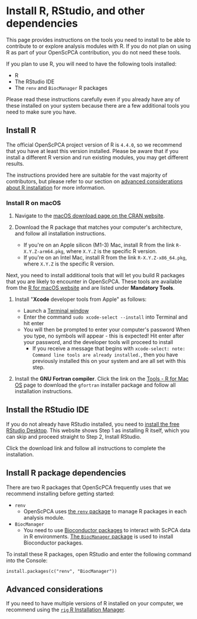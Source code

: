 # Install R, RStudio, and other dependencies

This page provides instructions on the tools you need to install to be able to contribute to or explore analysis modules with R.
If you do not plan on using R as part of your OpenScPCA contribution, you do not need these tools.

If you plan to use R, you will need to have the following tools installed:

- R
- The RStudio IDE
- The `renv` and `BiocManager` R packages

Please read these instructions carefully even if you already have any of these installed on your system because there are a few additional tools you need to make sure you have.

## Install R

The official OpenScPCA project version of R is `4.4.0`, so we recommend that you have at least this version installed.
Please be aware that if you install a different R version and run existing modules, you may get different results.

The instructions provided here are suitable for the vast majority of contributors, but please refer to our section on [advanced considerations about R installation](#advanced-considerations) for more information.


### Install R on macOS

1. Navigate to the [macOS download page on the CRAN website](https://cran.r-project.org/bin/macosx/).

2. Download the R package that matches your computer's architecture, and follow all installation instructions.
    - If you're on an Apple silicon (M1-3) Mac, install R from the link `R-X.Y.Z-arm64.pkg`, where `X.Y.Z` is the specific R version.
    - If you're on an Intel Mac, install R from the link `R-X.Y.Z-x86_64.pkg`, where `X.Y.Z` is the specific R version.


Next, you need to install additional tools that will let you build R packages that you are likely to encounter in OpenScPCA.
These tools are available from the [R for macOS website](https://mac.r-project.org/tools/) and are listed under **Mandatory Tools**.

1. Install "**Xcode** developer tools from Apple" as follows:
    - Launch a [Terminal window](../../software-platforms/general-tools/using-the-terminal.md)
    - Enter the command `sudo xcode-select --install` into Terminal and hit enter
    - You will then be prompted to enter your computer's password
  When you type, no symbols will appear - this is expected!
  Hit enter after your password, and the developer tools will proceed to install
        - If you receive a message that begins with `xcode-select: note: Command line tools are already installed.`, then you have previously installed this on your system and are all set with this step.

1. Install the **GNU Fortran compiler**.
Click the link on the [Tools - R for Mac OS](https://mac.r-project.org/tools/) page to download the `gfortran` installer package and follow all installation instructions.

<!--
### Install R on Windows


1. Navigate to the [Windows download page on the CRAN website](https://cran.r-project.org/bin/windows/base/), and follow instructions to download and install R.

2. Next, you need to install Rtools, which provides additional tools that will let you build R packages that you are likely to encounter in OpenScPCA.
    - Navigate to the [Rtools download page](https://cran.r-project.org/bin/windows/Rtools/)
    - Click the Rtools version that matches the R version you just downloaded
    - On the next page, click the link `RtoolsXY installer` (where `XY` is the specific version you clicked) to download Rtools, and follow all installation instructions
-->


## Install the RStudio IDE

If you do not already have RStudio installed, you need to [install the free RStudio Desktop](https://posit.co/download/rstudio-desktop/).
This website shows Step 1 as installing R itself, which you can skip and proceed straight to Step 2, Install RStudio.

Click the download link and follow all instructions to complete the installation.

## Install R package dependencies

There are two R packages that OpenScPCA frequently uses that we recommend installing before getting started:

- `renv`
    - OpenScPCA uses [the `renv` package](https://rstudio.github.io/renv/articles/renv.html) to manage R packages in each analysis module.
- `BiocManager`
    - You need to use [Bioconductor packages](https://bioconductor.org/) to interact with ScPCA data in R environments.
  [The `BiocManager` package](https://cran.r-project.org/web/packages/BiocManager/vignettes/BiocManager.html) is used to install Bioconductor packages.


To install these R packages, open RStudio and enter the following command into the Console:

```
install.packages(c("renv", "BiocManager"))
```


## Advanced considerations

If you need to have multiple versions of R installed on your computer, we recommend using the [`rig` R Installation Manager](https://github.com/r-lib/rig).
